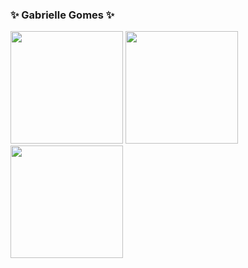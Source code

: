 ### ✨ Gabrielle Gomes ✨

<div>
  <img height="180em" src="https://github-readme-stats.vercel.app/api?username=gabriellegomess&theme=midnight-purple&show_icons=true">
  <img height="180em" src="https://github-readme-stats.vercel.app/api/top-langs/?username=gabriellegomess&theme=midnight-purple">
</div>

<img height="180em" src="https://github-readme-stats.vercel.app/api/top-langs/?username=gabriellegomess&layout=donut-vertical&hide_progress=true">
